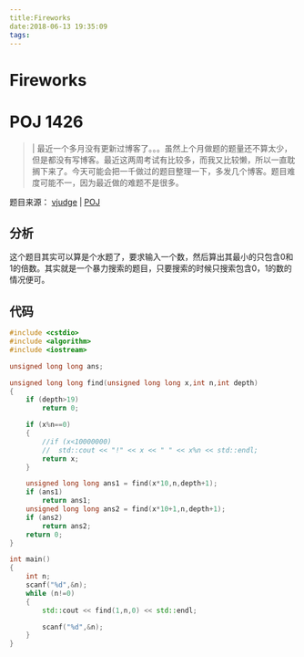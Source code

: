 ```yaml
---
title:Fireworks
date:2018-06-13 19:35:09
tags:
---
```


# Fireworks

# POJ 1426

> | 最近一个多月没有更新过博客了。。。虽然上个月做题的题量还不算太少，但是都没有写博客。最近这两周考试有比较多，而我又比较懒，所以一直耽搁下来了。今天可能会把一千做过的题目整理一下，多发几个博客。题目难度可能不一，因为最近做的难题不是很多。

<!--more-->

题目来源： [vjudge](https://vjudge.net/contest/231087#problem/E) | [POJ](http://poj.org/problem?id=1426)

## 分析

这个题目其实可以算是个水题了，要求输入一个数，然后算出其最小的只包含0和1的倍数。其实就是一个暴力搜索的题目，只要搜索的时候只搜索包含0，1的数的情况便可。

## 代码

```C++
#include <cstdio>
#include <algorithm>
#include <iostream>

unsigned long long ans;

unsigned long long find(unsigned long long x,int n,int depth)
{
	if (depth>19)
		return 0;

	if (x%n==0)
	{
		//if (x<10000000)
		//	std::cout << "!" << x << " " << x%n << std::endl; 
		return x;
	}

	unsigned long long ans1 = find(x*10,n,depth+1);
	if (ans1)
		return ans1;
	unsigned long long ans2 = find(x*10+1,n,depth+1);
	if (ans2)
		return ans2;
	return 0;
}

int main()
{
	int n;
	scanf("%d",&n);
	while (n!=0)
	{		
		std::cout << find(1,n,0) << std::endl;

		scanf("%d",&n);
	}
}
```


